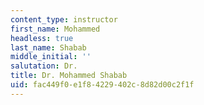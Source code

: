 ```yaml
---
content_type: instructor
first_name: Mohammed
headless: true
last_name: Shabab
middle_initial: ''
salutation: Dr.
title: Dr. Mohammed Shabab
uid: fac449f0-e1f8-4229-402c-8d82d00c2f1f
---
```

